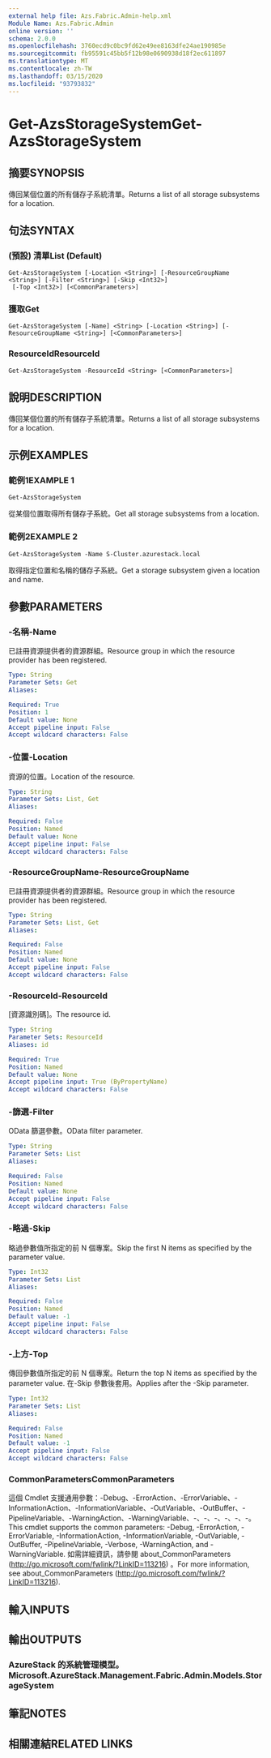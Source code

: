 ```yaml
---
external help file: Azs.Fabric.Admin-help.xml
Module Name: Azs.Fabric.Admin
online version: ''
schema: 2.0.0
ms.openlocfilehash: 3760ecd9c0bc9fd62e49ee8163dfe24ae190985e
ms.sourcegitcommit: fb95591c45bb5f12b98e0690938d18f2ec611897
ms.translationtype: MT
ms.contentlocale: zh-TW
ms.lasthandoff: 03/15/2020
ms.locfileid: "93793832"
---
```

# <span data-ttu-id="4e7f4-101">Get-AzsStorageSystem</span><span class="sxs-lookup"><span data-stu-id="4e7f4-101">Get-AzsStorageSystem</span></span>

## <span data-ttu-id="4e7f4-102">摘要</span><span class="sxs-lookup"><span data-stu-id="4e7f4-102">SYNOPSIS</span></span>
<span data-ttu-id="4e7f4-103">傳回某個位置的所有儲存子系統清單。</span><span class="sxs-lookup"><span data-stu-id="4e7f4-103">Returns a list of all storage subsystems for a location.</span></span>

## <span data-ttu-id="4e7f4-104">句法</span><span class="sxs-lookup"><span data-stu-id="4e7f4-104">SYNTAX</span></span>

### <span data-ttu-id="4e7f4-105"> (預設) 清單</span><span class="sxs-lookup"><span data-stu-id="4e7f4-105">List (Default)</span></span>
```
Get-AzsStorageSystem [-Location <String>] [-ResourceGroupName <String>] [-Filter <String>] [-Skip <Int32>]
 [-Top <Int32>] [<CommonParameters>]
```

### <span data-ttu-id="4e7f4-106">獲取</span><span class="sxs-lookup"><span data-stu-id="4e7f4-106">Get</span></span>
```
Get-AzsStorageSystem [-Name] <String> [-Location <String>] [-ResourceGroupName <String>] [<CommonParameters>]
```

### <span data-ttu-id="4e7f4-107">ResourceId</span><span class="sxs-lookup"><span data-stu-id="4e7f4-107">ResourceId</span></span>
```
Get-AzsStorageSystem -ResourceId <String> [<CommonParameters>]
```

## <span data-ttu-id="4e7f4-108">說明</span><span class="sxs-lookup"><span data-stu-id="4e7f4-108">DESCRIPTION</span></span>
<span data-ttu-id="4e7f4-109">傳回某個位置的所有儲存子系統清單。</span><span class="sxs-lookup"><span data-stu-id="4e7f4-109">Returns a list of all storage subsystems for a location.</span></span>

## <span data-ttu-id="4e7f4-110">示例</span><span class="sxs-lookup"><span data-stu-id="4e7f4-110">EXAMPLES</span></span>

### <span data-ttu-id="4e7f4-111">範例1</span><span class="sxs-lookup"><span data-stu-id="4e7f4-111">EXAMPLE 1</span></span>
```
Get-AzsStorageSystem
```

<span data-ttu-id="4e7f4-112">從某個位置取得所有儲存子系統。</span><span class="sxs-lookup"><span data-stu-id="4e7f4-112">Get all storage subsystems from a location.</span></span>

### <span data-ttu-id="4e7f4-113">範例2</span><span class="sxs-lookup"><span data-stu-id="4e7f4-113">EXAMPLE 2</span></span>
```
Get-AzsStorageSystem -Name S-Cluster.azurestack.local
```

<span data-ttu-id="4e7f4-114">取得指定位置和名稱的儲存子系統。</span><span class="sxs-lookup"><span data-stu-id="4e7f4-114">Get a storage subsystem given a location and name.</span></span>

## <span data-ttu-id="4e7f4-115">參數</span><span class="sxs-lookup"><span data-stu-id="4e7f4-115">PARAMETERS</span></span>

### <span data-ttu-id="4e7f4-116">-名稱</span><span class="sxs-lookup"><span data-stu-id="4e7f4-116">-Name</span></span>
<span data-ttu-id="4e7f4-117">已註冊資源提供者的資源群組。</span><span class="sxs-lookup"><span data-stu-id="4e7f4-117">Resource group in which the resource provider has been registered.</span></span>

```yaml
Type: String
Parameter Sets: Get
Aliases:

Required: True
Position: 1
Default value: None
Accept pipeline input: False
Accept wildcard characters: False
```

### <span data-ttu-id="4e7f4-118">-位置</span><span class="sxs-lookup"><span data-stu-id="4e7f4-118">-Location</span></span>
<span data-ttu-id="4e7f4-119">資源的位置。</span><span class="sxs-lookup"><span data-stu-id="4e7f4-119">Location of the resource.</span></span>

```yaml
Type: String
Parameter Sets: List, Get
Aliases:

Required: False
Position: Named
Default value: None
Accept pipeline input: False
Accept wildcard characters: False
```

### <span data-ttu-id="4e7f4-120">-ResourceGroupName</span><span class="sxs-lookup"><span data-stu-id="4e7f4-120">-ResourceGroupName</span></span>
<span data-ttu-id="4e7f4-121">已註冊資源提供者的資源群組。</span><span class="sxs-lookup"><span data-stu-id="4e7f4-121">Resource group in which the resource provider has been registered.</span></span>

```yaml
Type: String
Parameter Sets: List, Get
Aliases:

Required: False
Position: Named
Default value: None
Accept pipeline input: False
Accept wildcard characters: False
```

### <span data-ttu-id="4e7f4-122">-ResourceId</span><span class="sxs-lookup"><span data-stu-id="4e7f4-122">-ResourceId</span></span>
<span data-ttu-id="4e7f4-123">[資源識別碼]。</span><span class="sxs-lookup"><span data-stu-id="4e7f4-123">The resource id.</span></span>

```yaml
Type: String
Parameter Sets: ResourceId
Aliases: id

Required: True
Position: Named
Default value: None
Accept pipeline input: True (ByPropertyName)
Accept wildcard characters: False
```

### <span data-ttu-id="4e7f4-124">-篩選</span><span class="sxs-lookup"><span data-stu-id="4e7f4-124">-Filter</span></span>
<span data-ttu-id="4e7f4-125">OData 篩選參數。</span><span class="sxs-lookup"><span data-stu-id="4e7f4-125">OData filter parameter.</span></span>

```yaml
Type: String
Parameter Sets: List
Aliases:

Required: False
Position: Named
Default value: None
Accept pipeline input: False
Accept wildcard characters: False
```

### <span data-ttu-id="4e7f4-126">-略過</span><span class="sxs-lookup"><span data-stu-id="4e7f4-126">-Skip</span></span>
<span data-ttu-id="4e7f4-127">略過參數值所指定的前 N 個專案。</span><span class="sxs-lookup"><span data-stu-id="4e7f4-127">Skip the first N items as specified by the parameter value.</span></span>

```yaml
Type: Int32
Parameter Sets: List
Aliases:

Required: False
Position: Named
Default value: -1
Accept pipeline input: False
Accept wildcard characters: False
```

### <span data-ttu-id="4e7f4-128">-上方</span><span class="sxs-lookup"><span data-stu-id="4e7f4-128">-Top</span></span>
<span data-ttu-id="4e7f4-129">傳回參數值所指定的前 N 個專案。</span><span class="sxs-lookup"><span data-stu-id="4e7f4-129">Return the top N items as specified by the parameter value.</span></span>
<span data-ttu-id="4e7f4-130">在-Skip 參數後套用。</span><span class="sxs-lookup"><span data-stu-id="4e7f4-130">Applies after the -Skip parameter.</span></span>

```yaml
Type: Int32
Parameter Sets: List
Aliases:

Required: False
Position: Named
Default value: -1
Accept pipeline input: False
Accept wildcard characters: False
```

### <span data-ttu-id="4e7f4-131">CommonParameters</span><span class="sxs-lookup"><span data-stu-id="4e7f4-131">CommonParameters</span></span>
<span data-ttu-id="4e7f4-132">這個 Cmdlet 支援通用參數：-Debug、-ErrorAction、-ErrorVariable、-InformationAction、-InformationVariable、-OutVariable、-OutBuffer、-PipelineVariable、-WarningAction、-WarningVariable、-、-、-、-、-、-。</span><span class="sxs-lookup"><span data-stu-id="4e7f4-132">This cmdlet supports the common parameters: -Debug, -ErrorAction, -ErrorVariable, -InformationAction, -InformationVariable, -OutVariable, -OutBuffer, -PipelineVariable, -Verbose, -WarningAction, and -WarningVariable.</span></span> <span data-ttu-id="4e7f4-133">如需詳細資訊，請參閱 about_CommonParameters (http://go.microsoft.com/fwlink/?LinkID=113216) 。</span><span class="sxs-lookup"><span data-stu-id="4e7f4-133">For more information, see about_CommonParameters (http://go.microsoft.com/fwlink/?LinkID=113216).</span></span>

## <span data-ttu-id="4e7f4-134">輸入</span><span class="sxs-lookup"><span data-stu-id="4e7f4-134">INPUTS</span></span>

## <span data-ttu-id="4e7f4-135">輸出</span><span class="sxs-lookup"><span data-stu-id="4e7f4-135">OUTPUTS</span></span>

### <span data-ttu-id="4e7f4-136">AzureStack 的系統管理模型。</span><span class="sxs-lookup"><span data-stu-id="4e7f4-136">Microsoft.AzureStack.Management.Fabric.Admin.Models.StorageSystem</span></span>

## <span data-ttu-id="4e7f4-137">筆記</span><span class="sxs-lookup"><span data-stu-id="4e7f4-137">NOTES</span></span>

## <span data-ttu-id="4e7f4-138">相關連結</span><span class="sxs-lookup"><span data-stu-id="4e7f4-138">RELATED LINKS</span></span>
